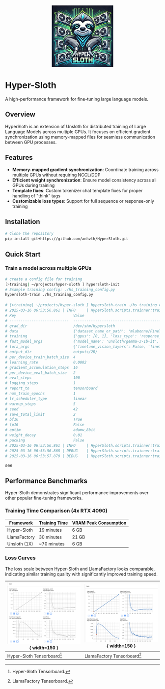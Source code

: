 <p align="center">
    <img src="images/hpsloth.png" alt="HyperSloth Logo" width="200" />
</p>

# Hyper-Sloth

A high-performance framework for fine-tuning large language models.

## Overview

HyperSloth is an extension of Unsloth for distributed training of Large Language Models across multiple GPUs. It focuses on efficient gradient synchronization using memory-mapped files for seamless communication between GPU processes.

## Features

- **Memory-mapped gradient synchronization**: Coordinate training across multiple GPUs without requiring NCCL/DDP
- **Efficient weight synchronization**: Ensure model consistency across all GPUs during training
- **Template fixes**: Custom tokenizer chat template fixes for proper handling of "think" tags
- **Customizable loss types**: Support for full sequence or response-only training

## Installation

```bash
# Clone the repository
pip install git+https://github.com/anhvth/HyperSloth.git
```

## Quick Start

### Train a model across multiple GPUs

```bash
# create a config file for training
[>training| ~/projects/hyper-sloth ] hypersloth-init
# Example training config: ./hs_training_config.py
hypersloth-train ./hs_training_config.py

# [>training| ~/projects/hyper-sloth ] hypersloth-train ./hs_training_config.py
# 2025-03-16 06:53:56.861 | INFO     | HyperSloth.scripts.trainner:train:94 - 
# Key                          Value
# ---------------------------  ----------------------------------------------------------------------------------------------------------------------------------------------------------------------------------------------------------------------------
# grad_dir                     /dev/shm/hypersloth
# data                         {'dataset_name_or_path': 'mlabonne/FineTome-100k', 'test_ratio': 0.05, 'dataset_num_proc': 4, 'instruction_part': '<start_of_turn>user\n', 'response_part': '<start_of_turn>model\n', 'num_samples': 1000, 'split': 'train'}
# training                     {'gpus': [0, 1], 'loss_type': 'response_only', 'packing': False}
# fast_model_args              {'model_name': 'unsloth/gemma-3-1b-it', 'max_seq_length': 2048, 'load_in_4bit': True, 'load_in_8bit': False, 'full_finetuning': False, 'token': None}
# lora_args                    {'finetune_vision_layers': False, 'finetune_language_layers': True, 'finetune_attention_modules': True, 'finetune_mlp_modules': True, 'r': 16, 'lora_alpha': 16, 'lora_dropout': 0.0, 'bias': 'none', 'random_state': 3407}
# output_dir                   outputs/2B/
# per_device_train_batch_size  4
# learning_rate                0.0002
# gradient_accumulation_steps  16
# per_device_eval_batch_size   2
# eval_steps                   100
# logging_steps                1
# report_to                    tensorboard
# num_train_epochs             1
# lr_scheduler_type            linear
# warmup_steps                 5
# seed                         42
# save_total_limit             2
# bf16                         True
# fp16                         False
# optim                        adamw_8bit
# weight_decay                 0.01
# packing                      False
# 2025-03-16 06:53:56.861 | INFO     | HyperSloth.scripts.trainner:train:97 - Cleaning up previous runs
# 2025-03-16 06:53:56.868 | DEBUG    | HyperSloth.scripts.trainner:train:103 - Running on GPU 0
# 2025-03-16 06:53:57.870 | DEBUG    | HyperSloth.scripts.trainner:train:103 - Running on GPU 1
```
see 
## Performance Benchmarks

Hyper-Sloth demonstrates significant performance improvements over other popular fine-tuning frameworks.

### Training Time Comparison (4x RTX 4090)

| Framework    | Training Time | VRAM Peak Consumption |
|--------------|---------------|----------------------|
| Hyper-Sloth  | 19 minutes    | 6 GB                 |
| LlamaFactory | 30 minutes    | 21 GB                |
| Unsloth (1X) | ~70 minutes   | 6 GB                 |

### Loss Curves

The loss scale between Hyper-Sloth and LlamaFactory looks comparable, indicating similar training quality with significantly improved training speed.

| ![Hyper-Sloth Tensorboard](images/hyper-sloth-tb.png){ width=150 } | ![LlamaFactory Tensorboard](images/llama-factory-tb.png){ width=150 } |
|--------------------------------------------------------------------|--------------------------------------------------------------------|
| Hyper-Sloth Tensorboard[^1]                                        | LlamaFactory Tensorboard[^2]                                        |

[^1]: Hyper-Sloth Tensorboard.
[^2]: LlamaFactory Tensorboard.


